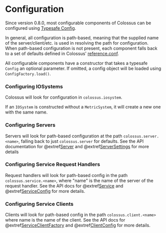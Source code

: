 # Configuration

Since version 0.8.0, most configurable components of Colossus can be configured
using [Typesafe Config](https://github.com/typesafehub/config).

In general, all configuration is path-based, meaning that the supplied name of
the server/client/etc. is used in resolving the path for configuration.  When
path-based configuration is not present, each component falls back to a set of
defaults defined in Colossus'
[reference.conf](https://github.com/tumblr/colossus/blob/master/colossus/src/main/resources/reference.conf).

All configurable components have a constructor that takes a typesafe `Config` an
optional parameter.  If omitted, a config object will be loaded using
`ConfigFactory.load()`.

### Configuring IOSystems

Colossus will look for configuration in `colossus.iosystem`.

If an `IOSystem` is constructed without a `MetricSystem`, it will create a new one with the same name.

### Configuring Servers

Servers will look for path-based configuration at the path
`colossus.server.<name>`, falling back to just `colossus.server` for defaults.
See the API documentation for @extref[Server](docs:colossus.core.Server$) and @extref[ServerSettings](docs:colossus.core.ServerSettings) for more details

### Configuring Service Request Handlers

Request handlers will look for path-based config in the path
`colossus.service.<name>`, where "name" is the name of the server of the request
handler.  See the API docs for @extref[Service](docs:colossus.service.Service) and @extref[ServiceConfig](docs:colossus.service.ServiceConfig) for more details.

### Configuring Service Clients

Clients will look for path-based config in the path `colossus.client.<name>` where name is the name of the client. See 
the API docs for @extref[ServiceClientFactory](docs:colossus.service.ClientFactory) and 
@extref[ClientConfig](docs:colossus.service.ClientConfig) for more details.







